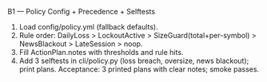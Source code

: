 ﻿B1 — Policy Config + Precedence + Selftests
1) Load config/policy.yml (fallback defaults).
2) Rule order: DailyLoss > LockoutActive > SizeGuard(total+per-symbol) > NewsBlackout > LateSession > noop.
3) Fill ActionPlan.notes with thresholds and rule hits.
4) Add 3 selftests in cli/policy.py (loss breach, oversize, news blackout); print plans.
Acceptance: 3 printed plans with clear notes; smoke passes.
